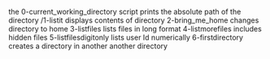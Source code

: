 the 0-current_working_directory script prints the absolute path of the directory
/1-listit displays contents of directory
2-bring_me_home changes directory to home
3-listfiles lists files in long format
4-listmorefiles includes hidden files
5-listfilesdigitonly lists user Id numerically
6-firstdirectory creates a directory in another another directory